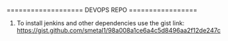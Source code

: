 =================== DEVOPS REPO =================
1. To install jenkins and other dependencies use the gist link:
https://gist.github.com/smetal1/98a008a1ce6a4c5d8496aa2f12de247c